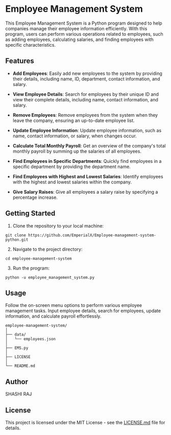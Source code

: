 # Employee Management System

This Employee Management System is a Python program designed to help companies manage their employee information efficiently. With this program, users can perform various operations related to employees, such as adding employees, calculating salaries, and finding employees with specific characteristics.

## Features

- **Add Employees**: Easily add new employees to the system by providing their details, including name, ID, department, contact information, and salary.

- **View Employee Details**: Search for employees by their unique ID and view their complete details, including name, contact information, and salary.

- **Remove Employees**: Remove employees from the system when they leave the company, ensuring an up-to-date employee list.

- **Update Employee Information**: Update employee information, such as name, contact information, or salary, when changes occur.

- **Calculate Total Monthly Payroll**: Get an overview of the company's total monthly payroll by summing up the salaries of all employees.

- **Find Employees in Specific Departments**: Quickly find employees in a specific department by providing the department name.

- **Find Employees with Highest and Lowest Salaries**: Identify employees with the highest and lowest salaries within the company.

- **Give Salary Raises**: Give all employees a salary raise by specifying a percentage increase.

## Getting Started

1. Clone the repository to your local machine:
```
git clone https://github.com/EmperialX/Employee-management-system-python.git
```


2. Navigate to the project directory:

```
cd employee-management-system
```


3. Run the program:

```
python -u employee_management_system.py
```


## Usage

Follow the on-screen menu options to perform various employee management tasks. Input employee details, search for employees, update information, and calculate payroll effortlessly.
```
employee-management-system/
│
├── data/
│   └── employees.json
│
├── EMS.py
│
├── LICENSE
│
└── README.md
```

## Author

SHASHI RAJ

## License

This project is licensed under the MIT License - see the [LICENSE.md](LICENSE.md) file for details.


